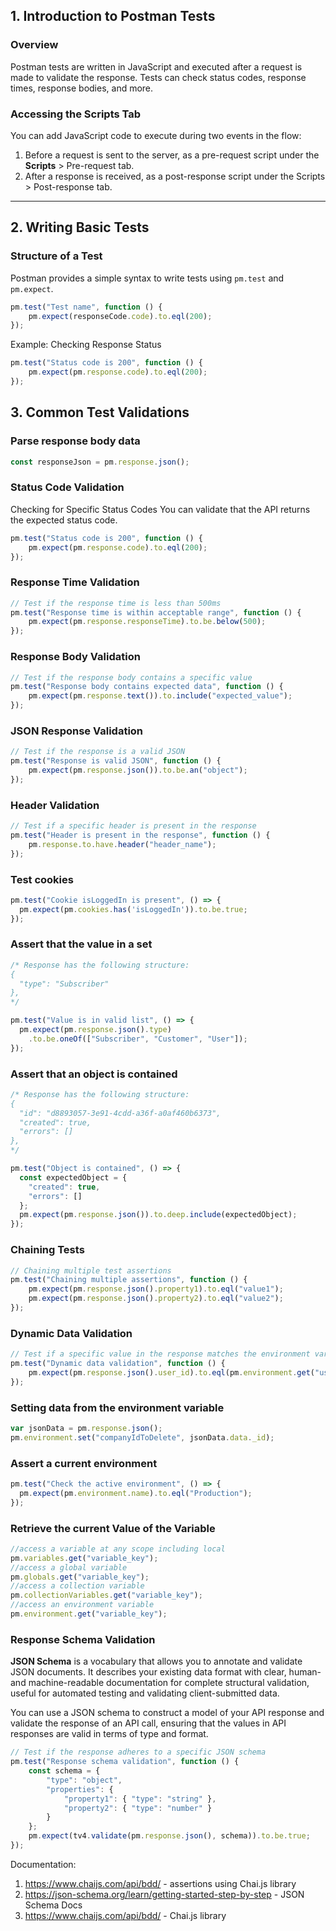 ## 1. Introduction to Postman Tests

### Overview
Postman tests are written in JavaScript and executed after a request is made to validate the response. Tests can check status codes, response times, response bodies, and more.

### Accessing the Scripts Tab
You can add JavaScript code to execute during two events in the flow:

1. Before a request is sent to the server, as a pre-request script under the **Scripts** > Pre-request tab.
2. After a response is received, as a post-response script under the Scripts > Post-response tab.

---

## 2. Writing Basic Tests

### Structure of a Test
Postman provides a simple syntax to write tests using `pm.test` and `pm.expect`.

```javascript
pm.test("Test name", function () {
    pm.expect(responseCode.code).to.eql(200);
});
```

Example: Checking Response Status

```javascript
pm.test("Status code is 200", function () {
    pm.expect(pm.response.code).to.eql(200);
});
```

## 3. Common Test Validations

### Parse response body data

```javascript
const responseJson = pm.response.json();
```

### Status Code Validation
Checking for Specific Status Codes
You can validate that the API returns the expected status code.

```javascript
pm.test("Status code is 200", function () {
    pm.expect(pm.response.code).to.eql(200);
});
```

### Response Time Validation

```javascript
// Test if the response time is less than 500ms
pm.test("Response time is within acceptable range", function () {
    pm.expect(pm.response.responseTime).to.be.below(500);
});
```

### Response Body Validation

```javascript
// Test if the response body contains a specific value
pm.test("Response body contains expected data", function () {
    pm.expect(pm.response.text()).to.include("expected_value");
});
```

### JSON Response Validation

```javascript
// Test if the response is a valid JSON
pm.test("Response is valid JSON", function () {
    pm.expect(pm.response.json()).to.be.an("object");
});
```

### Header Validation

```javascript
// Test if a specific header is present in the response
pm.test("Header is present in the response", function () {
    pm.response.to.have.header("header_name");
});
```

### Test cookies

```javascript
pm.test("Cookie isLoggedIn is present", () => {
  pm.expect(pm.cookies.has('isLoggedIn')).to.be.true;
});
```

### Assert that the value in a set

```javascript
/* Response has the following structure:
{
  "type": "Subscriber"
},
*/

pm.test("Value is in valid list", () => {
  pm.expect(pm.response.json().type)
    .to.be.oneOf(["Subscriber", "Customer", "User"]);
});
```

### Assert that an object is contained

```javascript
/* Response has the following structure:
{
  "id": "d8893057-3e91-4cdd-a36f-a0af460b6373",
  "created": true,
  "errors": []
},
*/

pm.test("Object is contained", () => {
  const expectedObject = {
    "created": true,
    "errors": []
  };
  pm.expect(pm.response.json()).to.deep.include(expectedObject);
});
```

### Chaining Tests

```javascript
// Chaining multiple test assertions
pm.test("Chaining multiple assertions", function () {
    pm.expect(pm.response.json().property1).to.eql("value1");
    pm.expect(pm.response.json().property2).to.eql("value2");
});
```

### Dynamic Data Validation

```javascript
// Test if a specific value in the response matches the environment variable
pm.test("Dynamic data validation", function () {
    pm.expect(pm.response.json().user_id).to.eql(pm.environment.get("user_id"));
});
```

### Setting data from the environment variable

```javascript
var jsonData = pm.response.json();
pm.environment.set("companyIdToDelete", jsonData.data._id);
```

### Assert a current environment

```javascript
pm.test("Check the active environment", () => {
  pm.expect(pm.environment.name).to.eql("Production");
});
```

### Retrieve the current Value of the Variable

```javascript
//access a variable at any scope including local
pm.variables.get("variable_key");
//access a global variable
pm.globals.get("variable_key");
//access a collection variable
pm.collectionVariables.get("variable_key");
//access an environment variable
pm.environment.get("variable_key");
```

### Response Schema Validation

**JSON Schema** is a vocabulary that allows you to annotate and validate JSON documents. It describes your existing data format with clear, human- and machine-readable documentation for complete structural validation, useful for automated testing and validating client-submitted data.

You can use a JSON schema to construct a model of your API response and validate the response of an API call, ensuring that the values in API responses are valid in terms of type and format.

```javascript
// Test if the response adheres to a specific JSON schema
pm.test("Response schema validation", function () {
    const schema = {
        "type": "object",
        "properties": {
            "property1": { "type": "string" },
            "property2": { "type": "number" }
        }
    };
    pm.expect(tv4.validate(pm.response.json(), schema)).to.be.true;
});
```

Documentation:
1. https://www.chaijs.com/api/bdd/ - assertions using Chai.js library
2. https://json-schema.org/learn/getting-started-step-by-step - JSON Schema Docs
3. https://www.chaijs.com/api/bdd/ - Chai.js library
